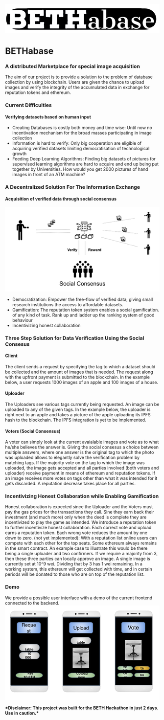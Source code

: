 ![name](images/name.png)

# BETHabase
### A distributed Marketplace for special image acquisition

The aim of our project is to provide a solution to the problem of database collection by using blockchain. Users are given the chance to upload images and verify the integrity of the accumulated data in exchange for reputation tokens and ethereum.

### Current Difficulties
#### Verifying datasets based on human input  
* Creating Databases is costly both money and time wise: Until now no incentivation mechanism for the broad masses participating in image collection  
* Information is hard to verify: Only big cooperation are eligible of acquiring verified datasets limiting democratisation of technological growth
* Feeding Deep Learning Algorithms: Finding big datasets of pictures for supervised learning algorithms are hard to acquire and end up being put together by Universities. How would you get 2000 pictures of hand images in front of an ATM machine?

### A Decentralized Solution For The Information Exchange
#### Acquisition of verified data through social consensus 

![idea](images/idea.png)

* Democratization: Empower the free-flow of verified data, giving small research institutions the access to affordable datasets.
* Gamification: The reputation token system enables a social gamification. of any kind of task. 
Rank up and ladder up the ranking system of good behaviour
* Incentivizing honest collaboration

### Three Step Solution for Data Verification Using the Social Consesus
#### Client
The client sends a request by specifying the tag to which a dataset should be collected and the amount of images that is needed. The request along with the upfront payment is submitted to the blockchain. In the example below, a user requests 1000 images of an apple and 100 images of a house.
#### Uploader
The Uploaders see various tags currently being requested. An image can be uploaded to any of the given tags. In the example below, the uploader is right next to an apple and takes a picture of the apple uploading its IPFS hash to the blockchain. The IPFS integration is yet to be implemented.
#### Voters (Social Consensus)
A voter can simply look at the current avaialable images and vote as to what he/she believes the answer is. Giving the social consesus a choice between multiple answers, where one answer is the original tag to which the photo was uploaded allows to elegantly solve the verification problem by matching tags. If the majority vote on the tag to which the image was uploaded, the image gets accepted and all parties involved (both voters and uploader) receive payment in means of ethereum and reputation tokens. If an image receives more votes on tags other than what it was intended for it gets discarded. A reputation decrease takes place for all parties.

### Incentivizing Honest Collaboration while Enabling Gamification
Honest collaboration is expected since the Uploader and the Voters must pay the gas prices for the transactions they call. Sine they earn back their investment (and much more) only when the deed is complete they are incentivized to play the game as intended. We introduce a reputation token to further incentivize honest collaboration. Each correct vote and upload earns a reputation token. Each wrong vote reduces the amount by one down to zero. (not yet implemented): With a reputation list online users can compete with each other for the top seats. Some ethereum always remains in the smart contract. An example case to illustrate this would be there being a single uploader and two confirmers. If we require a majority from 3, then these three parties can locally approve an image. A single image is currently set at 10^9 wei. Dividing that by 3 has 1 wei remaining. In a working system, this ethereum will get collected with time, and in certain periods will be donated to those who are on top of the reputation list.
### Demo
We provide a possible user interface with a demo of the current frontend connected to the backend. 
![ui](images/ui.png)

<b/>
*Disclaimer: This project was built for the BETH Hackathon in just 2 days. Use in caution.* 
